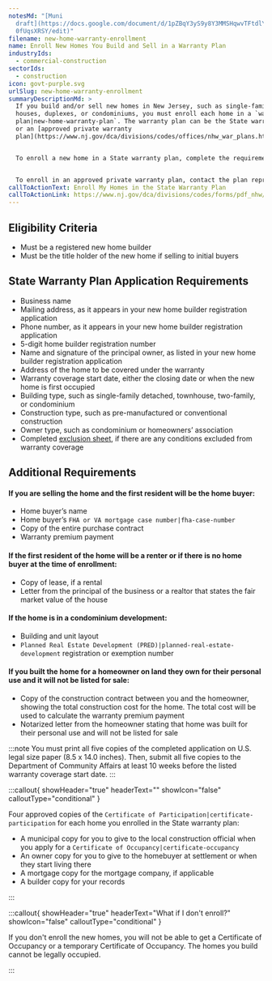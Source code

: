 ```yaml
---
notesMd: "[Muni
  draft](https://docs.google.com/document/d/1pZBqY3yS9y8Y3MMSHqwvTFtdlYvuxhWKK7\
  0fUqsXRSY/edit)"
filename: new-home-warranty-enrollment
name: Enroll New Homes You Build and Sell in a Warranty Plan
industryIds:
  - commercial-construction
sectorIds:
  - construction
icon: govt-purple.svg
urlSlug: new-home-warranty-enrollment
summaryDescriptionMd: >
  If you build and/or sell new homes in New Jersey, such as single-family
  houses, duplexes, or condominiums, you must enroll each home in a `warranty
  plan|new-home-warranty-plan`. The warranty plan can be the State warranty plan
  or an [approved private warranty
  plan](https://www.nj.gov/dca/divisions/codes/offices/nhw_war_plans.html).


  To enroll a new home in a State warranty plan, complete the requirements below.


  To enroll in an approved private warranty plan, contact the plan representative.
callToActionText: Enroll My Homes in the State Warranty Plan
callToActionLink: https://www.nj.gov/dca/divisions/codes/forms/pdf_nhw/COP_App.pdf
---
```


## Eligibility Criteria

- Must be a registered new home builder
- Must be the title holder of the new home if selling to initial buyers

## State Warranty Plan Application Requirements

- Business name
- Mailing address, as it appears in your new home builder registration application
- Phone number, as it appears in your new home builder registration application
- 5-digit home builder registration number
- Name and signature of the principal owner, as listed in your new home builder registration application
- Address of the home to be covered under the warranty
- Warranty coverage start date, either the closing date or when the new home is first occupied
- Building type, such as single-family detached, townhouse, two-family, or condominium
- Construction type, such as pre-manufactured or conventional construction
- Owner type, such as condominium or homeowners’ association
- Completed [exclusion sheet](https://www.nj.gov/dca/codes/forms/pdf_nhw/Exclusions.pdf), if there are any conditions excluded from warranty coverage

## Additional Requirements

#### If you are selling the home and the first resident will be the home buyer:

- Home buyer’s name
- Home buyer’s `FHA or VA mortgage case number|fha-case-number`
- Copy of the entire purchase contract
- Warranty premium payment

#### If the first resident of the home will be a renter or if there is no home buyer at the time of enrollment:

- Copy of lease, if a rental
- Letter from the principal of the business or a realtor that states the fair market value of the house

#### If the home is in a condominium development:

- Building and unit layout
- `Planned Real Estate Development (PRED)|planned-real-estate-development` registration or exemption number

#### If you built the home for a homeowner on land they own for their personal use and it will not be listed for sale:

- Copy of the construction contract between you and the homeowner, showing the total construction cost for the home. The total cost will be used to calculate the warranty premium payment
- Notarized letter from the homeowner stating that home was built for their personal use and will not be listed for sale

:::note
You must print all five copies of the completed application on U.S. legal size paper (8.5 x 14.0 inches). Then, submit all five copies to the Department of Community Affairs at least 10 weeks before the listed warranty coverage start date.
:::

:::callout{ showHeader="true" headerText="" showIcon="false" calloutType="conditional" }

Four approved copies of the `Certificate of Participation|certificate-participation` for each home you enrolled in the State warranty plan:

- A municipal copy for you to give to the local construction official when you apply for a `Certificate of Occupancy|certificate-occupancy`
- An owner copy for you to give to the homebuyer at settlement or when they start living there
- A mortgage copy for the mortgage company, if applicable
- A builder copy for your records

:::

:::callout{ showHeader="true" headerText="What if I don't enroll?" showIcon="false" calloutType="conditional" }

If you don't enroll the new homes, you will not be able to get a Certificate of Occupancy or a temporary Certificate of Occupancy. The homes you build cannot be legally occupied.

:::

